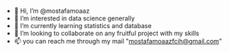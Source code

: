 - 👋 Hi, I’m @mostafamoaaz
- 👀 I’m interested in data science generally 
- 🌱 I’m currently learning statistics and database
- 💞️ I’m looking to collaborate on any fruitful project with my skills 
- 📫 you can reach me through my mail "mostafamoaazfcih@gmail.com"

<!---
mostafamoaaz/mostafamoaaz is a ✨ special ✨ repository because its `README.md` (this file) appears on your GitHub profile.
You can click the Preview link to take a look at your changes.
--->
